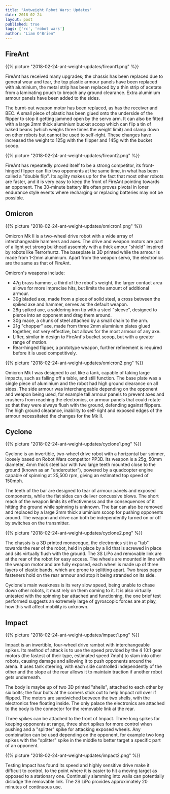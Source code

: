 ```yaml
---
title: "Antweight Robot Wars: Updates"
date: 2018-02-24
layout: post
published: true
tags: ['rc', 'robot wars']
author: "Liam O'Brien"
---
```


## FireAnt

{{% picture "2018-02-24-ant-weight-updates/fireant1.png" %}}

FireAnt has received many upgrades; the chassis has been replaced due to general wear and tear, the top plastic armour panels have been replaced with aluminium, the metal strip has been replaced by a thin strip of acetate from a laminating pouch to breach any ground clearance. Extra aluminium armour panels have been added to the sides.

<!--more-->

The burnt-out weapon motor has been replaced, as has the receiver and BEC. A small piece of plastic has been glued onto the underside of the flipper to stop it getting jammed open by the servo arm. It can also be fitted with a large 2mm thick aluminium bucket scoop which can flip a tin of baked beans (which weighs three times the weight limit) and clamp down on other robots but cannot be used to self-right. These changes have increased the weight to 125g with the flipper and 145g with the bucket scoop.

{{% picture "2018-02-24-ant-weight-updates/fireant2.png" %}}

FireAnt has repeatedly proved itself to be a strong competitor, its front-hinged flipper can flip two opponents at the same time, in what has been called a "double flip". Its agility makes up for the fact that most other robots are faster, and it is very easy to keep the front of FireAnt pointing towards an opponent. The 30-minute battery life often proves pivotal in loner endurance style events where recharging or replacing batteries may not be possible.

## Omicron

{{% picture "2018-02-24-ant-weight-updates/omicron1.png" %}}

Omicron Mk II is a two-wheel drive robot with a wide array of interchangeable hammers and axes. The drive and weapon motors are part of a light yet strong bulkhead assembly with a thick amour "shield" inspired by robots like Terrorhurtz. The baseplate is 3D printed while the armour is made from 1-2mm aluminium. Apart from the weapon servo, the electronics are the same as that of FireAnt.

Omicron's weapons include:

- 47g brass hammer, a third of the robot's weight, the larger contact area allows for more imprecise hits, but limits the amount of additional armour.
- 30g bladed axe, made from a piece of solid steel, a cross between the spiked axe and hammer, serves as the default weapon.
- 28g spiked axe, a soldering iron tip with a steel "sleeve", designed to pierce into an opponent and drag them around.
- 30g mace, a chunk of steel attached by a small chain to the arm.
- 21g "chopper" axe, made from three 2mm aluminium plates glued together, not very effective, but allows for the most armour of any axe.
- Lifter, similar in design to FireAnt's bucket scoop, but with a greater range of motion.
- Rear-hinged flipper, a prototype weapon, further refinement is required before it is used competitively.

{{% picture "2018-02-24-ant-weight-updates/omicron2.png" %}}

Omicron Mk I was designed to act like a tank, capable of taking large impacts, such as falling off a table, and still function. The base plate was a single piece of aluminium and the robot had high ground clearance on all sides. The side armour was interchangeable depending on the opponent and weapon being used, for example tall armour panels to prevent axes and crushers from reaching the electronics, or armour panels that could rotate so that they were always flush with the ground, defending against flippers. The high ground clearance, inability to self-right and exposed edges of the armour necessitated the changes for the Mk II.

## Cyclone

{{% picture "2018-02-24-ant-weight-updates/cyclone1.png" %}}

Cyclone is an invertible, two-wheel drive robot with a horizontal bar spinner, loosely based on Robot Wars competitor PP3D. Its weapon is a 25g, 50mm diameter, 4mm thick steel bar with two large teeth mounted close to the ground (known as an "undercutter"), powered by a quadcopter engine capable of spinning at 25,500 rpm, giving an estimated top speed of 150mph.

The teeth of the bar are designed to tear of armour panels and exposed components, while the flat sides can deliver concussive blows. The short reach of the weapon limits its effectiveness and the consequences of it hitting the ground while spinning is unknown. The bar can also be removed and replaced by a large 2mm thick aluminium scoop for pushing opponents around. The weapon and drive can both be independently turned on or off by switches on the transmitter.

{{% picture "2018-02-24-ant-weight-updates/cyclone2.png" %}}

The chassis is a 3D printed monocoque, the electronics sit in a "tub" towards the rear of the robot, held in place by a lid that is screwed in place and sits virtually flush with the ground. The 3S LiPo and removable link are at the rear of the robot for easy access. The wheels are mounted in line with the weapon motor and are fully exposed, each wheel is made up of three layers of elastic bands, which are prone to splitting apart. Two brass paper fasteners hold on the rear armour and stop it being stranded on its side.

Cyclone's main weakness is its very slow speed, being unable to chase down other robots, it must rely on them coming to it. It is also virtually untested with the spinning bar attached and functioning, the one brief test performed suggests an extremely large of gyroscopic forces are at play, how this will affect mobility is unknown.

## Impact

{{% picture "2018-02-24-ant-weight-updates/impact1.png" %}}

Impact is an invertible, four-wheel drive rambot with interchangeable spikes. Its method of attack is to use the speed provided by the 4 10:1 gear motors (the fastest of their type, estimated speed 7mph) to slam into other robots, causing damage and allowing it to push opponents around the arena. It uses tank steering, with each side controlled independently of the other and the slope at the rear allows it to maintain traction if another robot gets underneath.

The body is maybe up of two 3D printed "shells", attached to each other by six bolts; the four bolts at the corners stick out to help Impact roll over if flipped. The motors are sandwiched between the two shells, with the electronics free floating inside. The only palace the electronics are attached to the body is the connector for the removable link at the rear.

Three spikes can be attached to the front of Impact. Three long spikes for keeping opponents at range, three short spikes for more control when pushing and a "splitter" spike for attacking exposed wheels. Any combination can be used depending on the opponent, for example two long spikes with the "splitter" spike in the middle to better target a specific part of an opponent.

{{% picture "2018-02-24-ant-weight-updates/impact2.png" %}}

Testing Impact has found its speed and highly sensitive drive make it difficult to control, to the point where it is easier to hit a moving target as opposed to a stationary one. Continually slamming into walls can potentially dislodge the removable link. The 2S LiPo provides approximately 20 minutes of continuous use.